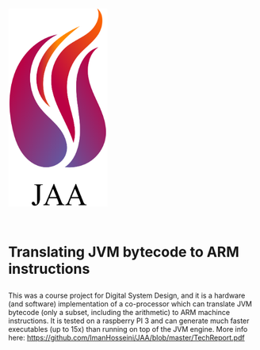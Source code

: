 # <img src="https://github.com/ImanHosseini/JAA/blob/master/logo_name.png" width="200" height="400" />
# <p style="float:right">Translating JVM bytecode to ARM instructions</p>
This was a course project for Digital System Design, and it is a hardware (and software) implementation of a co-processor which can translate JVM bytecode (only a subset, including the arithmetic) to ARM machince instructions. It is tested on a raspberry PI 3 and can generate much faster executables (up to 15x) than running on top of the JVM engine. More info here: https://github.com/ImanHosseini/JAA/blob/master/TechReport.pdf
